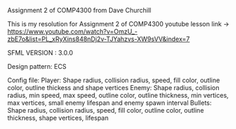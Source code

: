 Assignment 2 of COMP4300 from Dave Churchill

This is my resolution for Assignment 2 of COMP4300 youtube lesson link -> https://www.youtube.com/watch?v=OmzU_-zbE7o&list=PL_xRyXins848nDj2v-TJYahzvs-XW9sVV&index=7

SFML VERSION : 3.0.0

Design pattern: ECS

Config file:
Player: Shape radius, collision radius, speed, fill color, outline color, outline thickess and shape vertices
Enemy: Shape radius, collision radius, min speed, max speed, outline color, outline thickness, min vertices, max vertices, small enemy lifespan and enemy spawn interval
Bullets: Shape radius, collision radius, speed, fill color, outline color, outline thickness, shape vertices, lifespan

